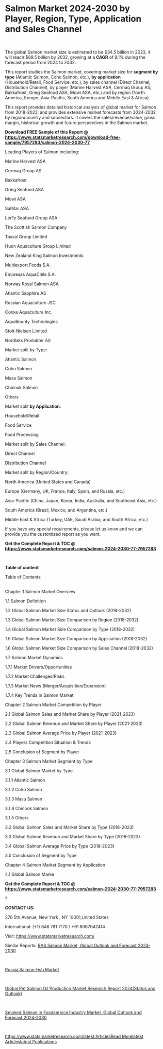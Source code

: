 <h1>Salmon Market 2024-2030 by Player, Region, Type, Application and Sales Channel</h1><br/><p>The global Salmon market size is estimated to be $34.5 billion in 2023, it will reach $69.5 billion by 2032, growing at a <strong>CAGR</strong> of 8.1% during the forecast period from 2024 to 2032.</p>
 
 
 
 <p>This report studies the Salmon market, covering market size for <strong>segment by type</strong> (Atlantic Salmon, Coho Salmon, etc.), <strong>by application</strong> (Household/Retail, Food Service, etc.), by sales channel (Direct Channel, Distribution Channel), by player (Marine Harvest ASA, Cermaq Group AS, Bakkafrost, Grieg Seafood ASA, Mowi ASA, etc.) and by region (North America, Europe, Asia-Pacific, South America and Middle East & Africa).</p>
 
 
 
 <p>This report provides detailed historical analysis of global market for Salmon from 2018-2023, and provides extensive market forecasts from 2024-2032 by region/country and subsectors. It covers the sales/revenue/value, gross margin, historical growth and future perspectives in the Salmon market.</p>
 
 
 
 <p><strong>Download FREE Sample of this Report @ <a href="https://www.statsmarketresearch.com/download-free-sample/7957283/salmon-2024-2030-77">https://www.statsmarketresearch.com/download-free-sample/7957283/salmon-2024-2030-77</a></strong></p>
 
 
 
 <p>Leading Players of Salmon including:</p>
 
 
 
 <p>Marine Harvest ASA</p>
 
 
 
 <p>Cermaq Group AS</p>
 
 
 
 <p>Bakkafrost</p>
 
 
 
 <p>Grieg Seafood ASA</p>
 
 
 
 <p>Mowi ASA</p>
 
 
 
 <p>SalMar ASA</p>
 
 
 
 <p>Ler?y Seafood Group ASA</p>
 
 
 
 <p>The Scottish Salmon Company</p>
 
 
 
 <p>Tassal Group Limited</p>
 
 
 
 <p>Huon Aquaculture Group Limited</p>
 
 
 
 <p>New Zealand King Salmon Investments</p>
 
 
 
 <p>Multiexport Foods S.A.</p>
 
 
 
 <p>Empresas AquaChile S.A.</p>
 
 
 
 <p>Norway Royal Salmon ASA</p>
 
 
 
 <p>Atlantic Sapphire AS</p>
 
 
 
 <p>Russian Aquaculture JSC</p>
 
 
 
 <p>Cooke Aquaculture Inc.</p>
 
 
 
 <p>AquaBounty Technologies</p>
 
 
 
 <p>Stolt-Nielsen Limited</p>
 
 
 
 <p>Nordlaks Produkter AS</p>
 
 
 
 <p>Market split by Type:</p>
 
 
 
 <p>Atlantic Salmon</p>
 
 
 
 <p>Coho Salmon</p>
 
 
 
 <p>Masu Salmon</p>
 
 
 
 <p>Chinook Salmon</p>
 
 
 
 <p>Others</p>
 
 
 
 <p>Market split <strong>by Application</strong>:</p>
 
 
 
 <p>Household/Retail</p>
 
 
 
 <p>Food Service</p>
 
 
 
 <p>Food Processing</p>
 
 
 
 <p>Market split by Sales Channel:</p>
 
 
 
 <p>Direct Channel</p>
 
 
 
 <p>Distribution Channel</p>
 
 
 
 <p>Market split by Region/Country:</p>
 
 
 
 <p>North America (United States and Canada)</p>
 
 
 
 <p>Europe (Germany, UK, France, Italy, Spain, and Russia, etc.)</p>
 
 
 
 <p>Asia-Pacific (China, Japan, Korea, India, Australia, and Southeast Asia, etc.)</p>
 
 
 
 <p>South America (Brazil, Mexico, and Argentina, etc.)</p>
 
 
 
 <p>Middle East & Africa (Turkey, UAE, Saudi Arabia, and South Africa, etc.)</p>
 
 
 
 <p>If you have any special requirements, please let us know and we can provide you the customized report as you want.</p>
 
 
 
 <div><b>Get the Complete Report & TOC @ <a href="https://www.statsmarketresearch.com/salmon-2024-2030-77-7957283">https://www.statsmarketresearch.com/salmon-2024-2030-77-7957283</a></b></div>
 
 
 
 <p><br />
 
 <b>Table of content</b></p>
 
 
 
 <p>Table of Contents<br />
 
 <br />
 
 Chapter 1 Salmon Market Overview<br />
 
 1.1 Salmon Definition<br />
 
 1.2 Global Salmon Market Size Status and Outlook (2018-2032)<br />
 
 1.3 Global Salmon Market Size Comparison by Region (2018-2032)<br />
 
 1.4 Global Salmon Market Size Comparison by Type (2018-2032)<br />
 
 1.5 Global Salmon Market Size Comparison by Application (2018-2032)<br />
 
 1.6 Global Salmon Market Size Comparison by Sales Channel (2018-2032)<br />
 
 1.7 Salmon Market Dynamics<br />
 
 1.7.1 Market Drivers/Opportunities<br />
 
 1.7.2 Market Challenges/Risks<br />
 
 1.7.3 Market News (Merger/Acquisition/Expansion)<br />
 
 1.7.4 Key Trends in Salmon Market<br />
 
 Chapter 2 Salmon Market Competition by Player<br />
 
 2.1 Global Salmon Sales and Market Share by Player (2021-2023)<br />
 
 2.2 Global Salmon Revenue and Market Share by Player (2021-2023)<br />
 
 2.3 Global Salmon Average Price by Player (2021-2023)<br />
 
 2.4 Players Competition Situation & Trends<br />
 
 2.5 Conclusion of Segment by Player<br />
 
 Chapter 3 Salmon Market Segment by Type<br />
 
 3.1 Global Salmon Market by Type<br />
 
 3.1.1 Atlantic Salmon<br />
 
 3.1.2 Coho Salmon<br />
 
 3.1.3 Masu Salmon<br />
 
 3.1.4 Chinook Salmon<br />
 
 3.1.5 Others<br />
 
 3.2 Global Salmon Sales and Market Share by Type (2018-2023)<br />
 
 3.3 Global Salmon Revenue and Market Share by Type (2018-2023)<br />
 
 3.4 Global Salmon Average Price by Type (2018-2023)<br />
 
 3.5 Conclusion of Segment by Type<br />
 
 Chapter 4 Salmon Market Segment by Application<br />
 
 4.1 Global Salmon Marke</p>
 
 
 
 <div><b>Get the Complete Report & TOC @ <a href="https://www.statsmarketresearch.com/salmon-2024-2030-77-7957283">https://www.statsmarketresearch.com/salmon-2024-2030-77-7957283</a></b></div>
 
 
 
 <p>? </p>
 
 
 
 <p><b>CONTACT US:</b><br />
 
 276 5th Avenue, New York , NY 10001,United States<br />
 
 International: (+1) 646 781 7170 / +91 8087042414<br />
 
 Visit: <a href="https://www.statsmarketresearch.com/">https://www.statsmarketresearch.com/</a><br />
 
 Similar Reports: <a href="https://www.statsmarketresearch.com/salmon-2024-2030-77-7957283">RAS Salmon Market, Global Outlook and Forecast 2024-2030</a><br />
 
 <br />
 
 <a href="https://www.statsmarketresearch.com/salmon-2024-2030-77-7957283">Russia Salmon Fish Market</a><br />
 
 <br />
 
 <a href="https://www.statsmarketresearch.com/salmon-2024-2030-77-7957283">Global Pet Salmon Oil Production Market Research Report 2024(Status and Outlook)</a><br />
 
 <br />
 
 <a href="https://www.statsmarketresearch.com/salmon-2024-2030-77-7957283">Smoked Salmon in Foodservice Industry Market, Global Outlook and Forecast 2024-2030</a><br />
 
 <br />
 
 <a href="https://gyeongbokgung.com">https://www.statsmarketresearch.com/</a><a href="https://hallyeomaritime.com">latest Articles</a><a href="https://jingwansa.com">Read More</a><a href="https://nguoiviet.jp/">latest Articles</a><a href="https://www.intelmarketresearch.com/">latest Publications</a></p>